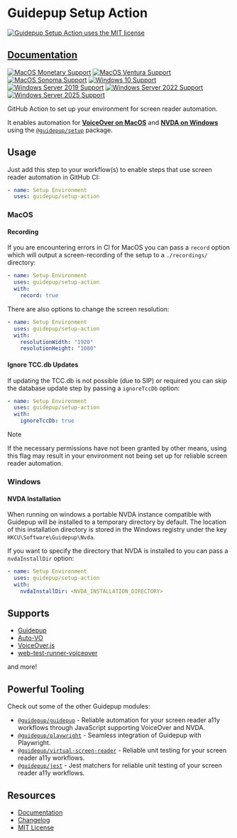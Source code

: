 # Guidepup Setup Action

<a href="https://github.com/guidepup/setup-action/blob/main/LICENSE"><img alt="Guidepup Setup Action uses the MIT license" src="https://img.shields.io/github/license/guidepup/setup-action" /></a>

## [Documentation](https://www.guidepup.dev/docs/guides/automated-environment-setup)

[![MacOS Monetary Support](https://img.shields.io/badge/macos-Monetary-blue.svg?logo=apple)](https://apps.apple.com/us/app/macos-monterey/id1576738294)
[![MacOS Ventura Support](https://img.shields.io/badge/macos-Ventura-blue.svg?logo=apple)](https://apps.apple.com/us/app/macos-ventura/id1638787999)
[![MacOS Sonoma Support](https://img.shields.io/badge/macos-Somona-blue.svg?logo=apple)](https://apps.apple.com/us/app/macos-sonoma/id6450717509)
[![Windows 10 Support](https://img.shields.io/badge/windows-10-blue.svg?logo=windows10)](https://www.microsoft.com/en-gb/software-download/windows10ISO)
[![Windows Server 2019 Support](https://img.shields.io/badge/windows_server-2019-blue.svg?logo=windows)](https://www.microsoft.com/en-us/evalcenter/evaluate-windows-server-2019)
[![Windows Server 2022 Support](https://img.shields.io/badge/windows_server-2022-blue.svg?logo=windows)](https://www.microsoft.com/en-us/evalcenter/evaluate-windows-server-2022)
[![Windows Server 2025 Support](https://img.shields.io/badge/windows_server-2025-blue.svg?logo=windows)](https://www.microsoft.com/en-us/evalcenter/evaluate-windows-server-2025)

GitHub Action to set up your environment for screen reader automation.

It enables automation for <a href="https://www.guidepup.dev/docs/api/class-voiceover"><b>VoiceOver on MacOS</b></a> and <a href="https://www.guidepup.dev/docs/api/class-nvda"><b>NVDA on Windows</b></a> using the [`@guidepup/setup`](https://github.com/guidepup/setup/) package.

## Usage

Just add this step to your workflow(s) to enable steps that use screen reader automation in GitHub CI:

```yaml
- name: Setup Environment
  uses: guidepup/setup-action
```

### MacOS

#### Recording

If you are encountering errors in CI for MacOS you can pass a `record` option which will output a screen-recording of the setup to a `./recordings/` directory:

```yaml
- name: Setup Environment
  uses: guidepup/setup-action
  with:
    record: true
```

There are also options to change the screen resolution:

```yaml
- name: Setup Environment
  uses: guidepup/setup-action
  with:
    resolutionWidth: "1920"
    resolutionHeight: "1080"
```

#### Ignore TCC.db Updates

If updating the TCC.db is not possible (due to SIP) or required you can skip the database update step by passing a `ignoreTccDb` option:

```yaml
- name: Setup Environment
  uses: guidepup/setup-action
  with:
    ignoreTccDb: true
```

> [!NOTE]
> If the necessary permissions have not been granted by other means, using this flag may result in your environment not being set up for reliable screen reader automation.

### Windows

#### NVDA Installation

When running on windows a portable NVDA instance compatible with Guidepup will be installed to a temporary directory by default. The location of this installation directory is stored in the Windows registry under the key `HKCU\Software\Guidepup\Nvda`.

If you want to specify the directory that NVDA is installed to you can pass a `nvdaInstallDir` option:

```yaml
- name: Setup Environment
  uses: guidepup/setup-action
  with:
    nvdaInstallDir: <NVDA_INSTALLATION_DIRECTORY>
```

## Supports

- [Guidepup](https://github.com/guidepup/guidepup/)
- [Auto-VO](https://www.npmjs.com/package/@accesslint/auto-vo)
- [VoiceOver.js](https://www.npmjs.com/package/@accesslint/voiceover)
- [web-test-runner-voiceover](https://www.npmjs.com/package/web-test-runner-voiceover)

and more!

## Powerful Tooling

Check out some of the other Guidepup modules:

- [`@guidepup/guidepup`](https://github.com/guidepup/guidepup/) - Reliable automation for your screen reader a11y workflows through JavaScript supporting VoiceOver and NVDA.
- [`@guidepup/playwright`](https://github.com/guidepup/guidepup-playwright/) - Seamless integration of Guidepup with Playwright.
- [`@guidepup/virtual-screen-reader`](https://github.com/guidepup/virtual-screen-reader/) - Reliable unit testing for your screen reader a11y workflows.
- [`@guidepup/jest`](https://github.com/guidepup/jest/) - Jest matchers for reliable unit testing of your screen reader a11y workflows.

## Resources

- [Documentation](https://www.guidepup.dev/docs/guides/automated-environment-setup)
- [Changelog](https://github.com/guidepup/setup-action/releases)
- [MIT License](https://github.com/guidepup/setup-action/blob/main/LICENSE)
